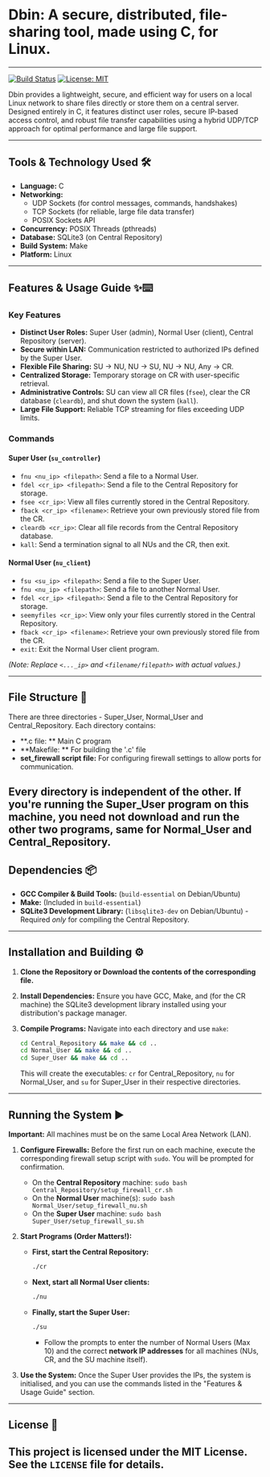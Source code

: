 # Dbin: A secure, distributed, file-sharing tool, made using C, for Linux.
---

[![Build Status](https://img.shields.io/badge/build-passing-brightgreen)](https://github.com/<your_username>/<your_repo>) <!-- Replace with your actual build badge if you set one up -->
[![License: MIT](https://img.shields.io/badge/License-MIT-yellow.svg)](https://opensource.org/licenses/MIT)

Dbin provides a lightweight, secure, and efficient way for users on a local Linux network to share files directly or store them on a central server. Designed entirely in C, it features distinct user roles, secure IP-based access control, and robust file transfer capabilities using a hybrid UDP/TCP approach for optimal performance and large file support.

---

## Tools & Technology Used 🛠️

* **Language:** C
* **Networking:**
    * UDP Sockets (for control messages, commands, handshakes)
    * TCP Sockets (for reliable, large file data transfer)
    * POSIX Sockets API
* **Concurrency:** POSIX Threads (pthreads)
* **Database:** SQLite3 (on Central Repository)
* **Build System:** Make
* **Platform:** Linux
---
## Features & Usage Guide ✨⌨️

### Key Features

* **Distinct User Roles:** Super User (admin), Normal User (client), Central Repository (server).
* **Secure within LAN:** Communication restricted to authorized IPs defined by the Super User.
* **Flexible File Sharing:** SU -> NU, NU -> SU, NU -> NU, Any -> CR.
* **Centralized Storage:** Temporary storage on CR with user-specific retrieval.
* **Administrative Controls:** SU can view all CR files (`fsee`), clear the CR database (`cleardb`), and shut down the system (`kall`).
* **Large File Support:** Reliable TCP streaming for files exceeding UDP limits.

### Commands

#### Super User (`su_controller`)

* `fnu <nu_ip> <filepath>`: Send a file to a Normal User.
* `fdel <cr_ip> <filepath>`: Send a file to the Central Repository for storage.
* `fsee <cr_ip>`: View all files currently stored in the Central Repository.
* `fback <cr_ip> <filename>`: Retrieve your own previously stored file from the CR.
* `cleardb <cr_ip>`: Clear all file records from the Central Repository database.
* `kall`: Send a termination signal to all NUs and the CR, then exit.

#### Normal User (`nu_client`)

* `fsu <su_ip> <filepath>`: Send a file to the Super User.
* `fnu <nu_ip> <filepath>`: Send a file to another Normal User.
* `fdel <cr_ip> <filepath>`: Send a file to the Central Repository for storage.
* `seemyfiles <cr_ip>`: View only your files currently stored in the Central Repository.
* `fback <cr_ip> <filename>`: Retrieve your own previously stored file from the CR.
* `exit`: Exit the Normal User client program.

*(Note: Replace `<..._ip>` and `<filename/filepath>` with actual values.)*

---
## File Structure 📂
There are three directories - Super_User, Normal_User and Central_Repository. Each directory contains: 
* **.c file: ** Main C program
* **Makefile: ** For building the '.c' file
* **set_firewall script file:** For configuring firewall settings to allow ports for communication.

Every directory is independent of the other. If you're running the Super_User program on this machine, you need not download and run the other two programs, same for Normal_User and Central_Repository.
---
## Dependencies 📦

* **GCC Compiler & Build Tools:** (`build-essential` on Debian/Ubuntu)
* **Make:** (Included in `build-essential`)
* **SQLite3 Development Library:** (`libsqlite3-dev` on Debian/Ubuntu) - Required *only* for compiling the Central Repository.

---

## Installation and Building ⚙️

1.  **Clone the Repository or Download the contents of the corresponding file.**

2.  **Install Dependencies:** Ensure you have GCC, Make, and (for the CR machine) the SQLite3 development library installed using your distribution's package manager.

3.  **Compile Programs:** Navigate into each directory and use `make`:
    ```bash
    cd Central_Repository && make && cd ..
    cd Normal_User && make && cd ..
    cd Super_User && make && cd ..
    ```
    This will create the executables: `cr` for Central_Repository, `nu` for Normal_User, and `su` for Super_User in their respective directories.

---

## Running the System ▶️

**Important:** All machines must be on the same Local Area Network (LAN).

1.  **Configure Firewalls:** Before the first run on each machine, execute the corresponding firewall setup script with `sudo`. You will be prompted for confirmation.
    * On the **Central Repository** machine: `sudo bash Central_Repository/setup_firewall_cr.sh`
    * On the **Normal User** machine(s): `sudo bash Normal_User/setup_firewall_nu.sh`
    * On the **Super User** machine: `sudo bash Super_User/setup_firewall_su.sh`

2.  **Start Programs (Order Matters!):**
    * **First, start the Central Repository:**
        ```bash
        ./cr
        ```
    * **Next, start all Normal User clients:**
        ```bash
        ./nu
        ```
    * **Finally, start the Super User:**
        ```bash
        ./su
        ```
        * Follow the prompts to enter the number of Normal Users (Max 10) and the correct **network IP addresses** for all machines (NUs, CR, and the SU machine itself).

3.  **Use the System:** Once the Super User provides the IPs, the system is initialised, and you can use the commands listed in the "Features & Usage Guide" section.

---

## License 📄

This project is licensed under the **MIT License**. See the `LICENSE` file for details.
---
